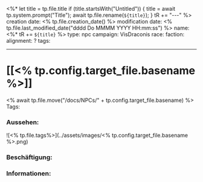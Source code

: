 
<%* 
let title = tp.file.title 
if (title.startsWith("Untitled")) {
title = await tp.system.prompt("Title"); 
await tp.file.rename(`${title}`); 
} tR += "---" 
%>
creation date: <% tp.file.creation_date() %> 
modification date: <% tp.file.last_modified_date("dddd Do MMMM YYYY HH:mm:ss") %> 
name: <%* tR += `${title}` %>
type: npc 
campaign: VisDraconis
race: 
faction:
alignment: ?
tags:

--- 

# [[<% tp.config.target_file.basename %>]]
<% await tp.file.move("/docs/NPCs/" + tp.config.target_file.basename) %>
Tags: 

### Aussehen:
![<% tp.file.tags%>](../assets/images/<% tp.config.target_file.basename %>.png)

### Beschäftigung:

### Informationen:
